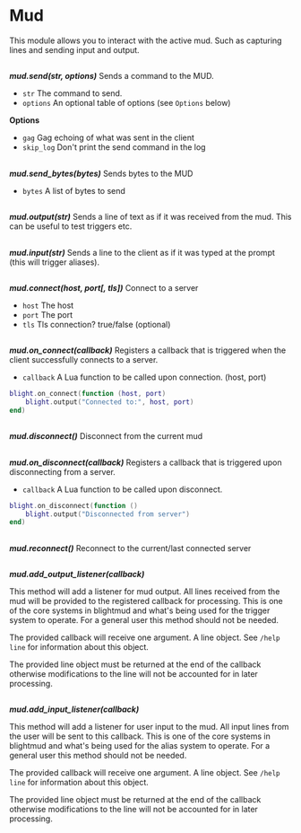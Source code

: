 # Mud

This module allows you to interact with the active mud. Such as capturing lines
and sending input and output.

##

***mud.send(str, options)***
Sends a command to the MUD.

- `str`     The command to send.
- `options` An optional table of options (see `Options` below)

**Options**
- `gag`         Gag echoing of what was sent in the client
- `skip_log`    Don't print the send command in the log

##

***mud.send_bytes(bytes)***
Sends bytes to the MUD

- `bytes`       A list of bytes to send

##

***mud.output(str)***
Sends a line of text as if it was received from the mud. This can be useful to
test triggers etc.

##

***mud.input(str)***
Sends a line to the client as if it was typed at the prompt (this will trigger
aliases).

##

***mud.connect(host, port[, tls])***
Connect to a server

- `host`  The host
- `port`  The port
- `tls`   Tls connection? true/false (optional)

##

***mud.on_connect(callback)***
Registers a callback that is triggered when the client successfully connects to
a server.

- `callback`   A Lua function to be called upon connection. (host, port)

```lua
blight.on_connect(function (host, port)
    blight.output("Connected to:", host, port)
end)
```

##

***mud.disconnect()***
Disconnect from the current mud

##

***mud.on_disconnect(callback)***
Registers a callback that is triggered upon disconnecting from a server.

- `callback`   A Lua function to be called upon disconnect.

```lua
blight.on_disconnect(function ()
    blight.output("Disconnected from server")
end)
```

##

***mud.reconnect()***
Reconnect to the current/last connected server

##

***mud.add_output_listener(callback)***

This method will add a listener for mud output. All lines received from the mud
will be provided to the registered callback for processing. This is one of the
core systems in blightmud and what's being used for the trigger system to
operate. For a general user this method should not be needed.

The provided callback will receive one argument. A line object. See `/help
line` for information about this object.

The provided line object must be returned at the end of the callback otherwise
modifications to the line will not be accounted for in later processing.

##

***mud.add_input_listener(callback)***

This method will add a listener for user input to the mud. All input lines from
the user will be sent to this callback.  This is one of the core systems in
blightmud and what's being used for the alias system to operate. For a general
user this method should not be needed.

The provided callback will receive one argument. A line object. See `/help
line` for information about this object.

The provided line object must be returned at the end of the callback otherwise
modifications to the line will not be accounted for in later processing.
